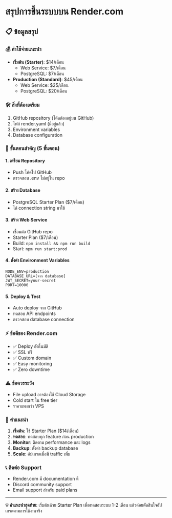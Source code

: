 # สรุปการขึ้นระบบบน Render.com

## 📋 ข้อมูลสรุป

### 💰 ค่าใช้จ่ายแนะนำ
- **เริ่มต้น (Starter)**: $14/เดือน
  - Web Service: $7/เดือน
  - PostgreSQL: $7/เดือน
- **Production (Standard)**: $45/เดือน
  - Web Service: $25/เดือน
  - PostgreSQL: $20/เดือน

### 🛠️ สิ่งที่ต้องเตรียม
1. GitHub repository (โค้ดต้องอยู่บน GitHub)
2. ไฟล์ render.yaml (มีอยู่แล้ว)
3. Environment variables
4. Database configuration

### 📝 ขั้นตอนสำคัญ (5 ขั้นตอน)

#### 1. เตรียม Repository
- Push โค้ดไป GitHub
- ตรวจสอบ .env ไม่อยู่ใน repo

#### 2. สร้าง Database
- PostgreSQL Starter Plan ($7/เดือน)
- ได้ connection string มาใช้

#### 3. สร้าง Web Service
- เชื่อมต่อ GitHub repo
- Starter Plan ($7/เดือน)
- Build: `npm install && npm run build`
- Start: `npm run start:prod`

#### 4. ตั้งค่า Environment Variables
```
NODE_ENV=production
DATABASE_URL=[จาก database]
JWT_SECRET=your-secret
PORT=10000
```

#### 5. Deploy & Test
- Auto deploy จาก GitHub
- ทดสอบ API endpoints
- ตรวจสอบ database connection

### ⚡ ข้อดีของ Render.com
- ✅ Deploy อัตโนมัติ
- ✅ SSL ฟรี
- ✅ Custom domain
- ✅ Easy monitoring
- ✅ Zero downtime

### ⚠️ ข้อควรระวัง
- File upload อาจต้องใช้ Cloud Storage
- Cold start ใน free tier
- ราคาแพงกว่า VPS

### 🎯 คำแนะนำ
1. **เริ่มต้น**: ใช้ Starter Plan ($14/เดือน)
2. **ทดสอบ**: ทดสอบทุก feature ก่อน production
3. **Monitor**: ติดตาม performance และ logs
4. **Backup**: ตั้งค่า backup database
5. **Scale**: อัปเกรดเมื่อมี traffic เพิ่ม

### 📞 ติดต่อ Support
- Render.com มี documentation ดี
- Discord community support
- Email support สำหรับ paid plans

---

**💡 คำแนะนำสุดท้าย**: เริ่มต้นด้วย Starter Plan เพื่อทดสอบระบบ 1-2 เดือน แล้วค่อยตัดสินใจอัปเกรดตามการใช้งานจริง
